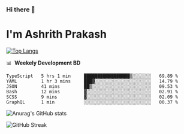 ### Hi there 👋
# I'm Ashrith Prakash

[![Top Langs](https://github-readme-stats.vercel.app/api/top-langs/?username=xxcheckmatexx&count_private=true&include_all_commits=true&show_icons=true&line_height=20&title_color=FFFFFF&icon_color=FFFFFF&text_color=FFFFFF&bg_color=0D1117&langs_count=8)](https://github.com/anuraghazra/github-readme-stats)

📊 &nbsp;**Weekely Development BD**

<!--START_SECTION:waka-->

```text
TypeScript   5 hrs 1 min     █████████████████▒░░░░░░░   69.89 %
YAML         1 hr 3 mins     ███▓░░░░░░░░░░░░░░░░░░░░░   14.79 %
JSON         41 mins         ██▒░░░░░░░░░░░░░░░░░░░░░░   09.53 %
Bash         12 mins         ▓░░░░░░░░░░░░░░░░░░░░░░░░   02.91 %
SCSS         9 mins          ▓░░░░░░░░░░░░░░░░░░░░░░░░   02.09 %
GraphQL      1 min           ░░░░░░░░░░░░░░░░░░░░░░░░░   00.37 %
```

<!--END_SECTION:waka-->

![Anurag's GitHub stats](https://github-readme-stats.vercel.app/api?username=xxcheckmatexx&count_private=true&show_icons=true&theme=merko)  

![GitHub Streak](http://github-readme-streak-stats.herokuapp.com?user=xxcheckmatexx&theme=merko&hide_border=true&date_format=M%20j%5B%2C%20Y%5D&fire=DD0E0B)
<br/>
